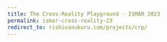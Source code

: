 ```yaml
---
title: The Cross-Reality Playground - ISMAR 2023
permalink: ismar-cross-reality-23
redirect_to: rishivanukuru.com/projects/crp/
---
```

